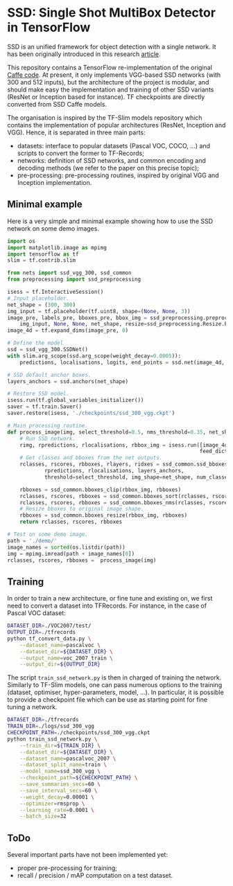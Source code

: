# SSD: Single Shot MultiBox Detector in TensorFlow

SSD is an unified framework for object detection with a single network. It has been originally introduced in this research [article](http://arxiv.org/abs/1512.02325).

This repository contains a TensorFlow re-implementation of the original [Caffe code](https://github.com/weiliu89/caffe/tree/ssd). At present, it only implements VGG-based SSD networks (with 300 and 512 inputs), but the architecture of the project is modular, and should make easy the implementation and training of other SSD variants (ResNet or Inception based for instance). TF checkpoints are directly converted from SSD Caffe models.

The organisation is inspired by the TF-Slim models repository which contains the implementation of popular architectures (ResNet, Inception and VGG). Hence, it is separated in three main parts:
* datasets: interface to popular datasets (Pascal VOC, COCO, ...) and scripts to convert the former to TF-Records;
* networks: definition of SSD networks, and common encoding and decoding methods (we refer to the paper on this precise topic);
* pre-processing: pre-processing routines, inspired by original VGG and Inception implementation.

## Minimal example

Here is a very simple and minimal example showing how to use the SSD network on some demo images.
```python
import os
import matplotlib.image as mpimg
import tensorflow as tf
slim = tf.contrib.slim

from nets import ssd_vgg_300, ssd_common
from preprocessing import ssd_preprocessing

isess = tf.InteractiveSession()
# Input placeholder.
net_shape = (300, 300)
img_input = tf.placeholder(tf.uint8, shape=(None, None, 3))
image_pre, labels_pre, bboxes_pre, bbox_img = ssd_preprocessing.preprocess_for_eval(
    img_input, None, None, net_shape, resize=ssd_preprocessing.Resize.PAD_AND_RESIZE)
image_4d = tf.expand_dims(image_pre, 0)

# Define the model
ssd = ssd_vgg_300.SSDNet()
with slim.arg_scope(ssd.arg_scope(weight_decay=0.0005)):
    predictions, localisations, logits, end_points = ssd.net(image_4d, is_training=False)

# SSD default anchor boxes.
layers_anchors = ssd.anchors(net_shape)

# Restore SSD model.
isess.run(tf.global_variables_initializer())
saver = tf.train.Saver()
saver.restore(isess, './checkpoints/ssd_300_vgg.ckpt')

# Main processing routine.
def process_image(img, select_threshold=0.5, nms_threshold=0.35, net_shape=(300, 300)):
    # Run SSD network.
    rimg, rpredictions, rlocalisations, rbbox_img = isess.run([image_4d, predictions, localisations, bbox_img],
                                                              feed_dict={img_input: img})
    # Get classes and bboxes from the net outputs.
    rclasses, rscores, rbboxes, rlayers, ridxes = ssd_common.ssd_bboxes_select(
            rpredictions, rlocalisations, layers_anchors,
            threshold=select_threshold, img_shape=net_shape, num_classes=21, decode=True)

    rbboxes = ssd_common.bboxes_clip(rbbox_img, rbboxes)
    rclasses, rscores, rbboxes = ssd_common.bboxes_sort(rclasses, rscores, rbboxes)
    rclasses, rscores, rbboxes = ssd_common.bboxes_nms(rclasses, rscores, rbboxes, threshold=nms_threshold)
    # Resize bboxes to original image shape.
    rbboxes = ssd_common.bboxes_resize(rbbox_img, rbboxes)
    return rclasses, rscores, rbboxes

# Test on some demo image.
path = './demo/'
image_names = sorted(os.listdir(path))
img = mpimg.imread(path + image_names[0])
rclasses, rscores, rbboxes =  process_image(img)
```

## Training

In order to train a new architecture, or fine tune and existing on, we first need to convert a dataset into TFRecords. For instance, in the case of Pascal VOC dataset:
```bash
DATASET_DIR=./VOC2007/test/
OUTPUT_DIR=./tfrecords
python tf_convert_data.py \
    --dataset_name=pascalvoc \
    --dataset_dir=${DATASET_DIR} \
    --output_name=voc_2007_train \
    --output_dir=${OUTPUT_DIR}
```

The script `train_ssd_network.py` is then in charged of training the network. Similarly to TF-Slim models, one can pass numerous options to the training (dataset, optimiser, hyper-parameters, model, ...). In particular, it is possible to provide a checkpoint file which can be use as starting point for fine tuning a network.
```bash
DATASET_DIR=./tfrecords
TRAIN_DIR=./logs/ssd_300_vgg
CHECKPOINT_PATH=./checkpoints/ssd_300_vgg.ckpt
python train_ssd_network.py \
    --train_dir=${TRAIN_DIR} \
    --dataset_dir=${DATASET_DIR} \
    --dataset_name=pascalvoc_2007 \
    --dataset_split_name=train \
    --model_name=ssd_300_vgg \
    --checkpoint_path=${CHECKPOINT_PATH} \
    --save_summaries_secs=60 \
    --save_interval_secs=60 \
    --weight_decay=0.00001 \
    --optimizer=rmsprop \
    --learning_rate=0.0001 \
    --batch_size=32
```

## ToDo
Several important parts have not been implemented yet:
* proper pre-processing for training;
* recall / precision / mAP computation on a test dataset. 
